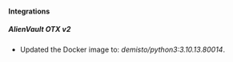 #### Integrations
##### AlienVault OTX v2
- Updated the Docker image to: *demisto/python3:3.10.13.80014*.
